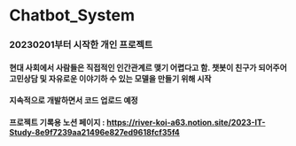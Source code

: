 # Chatbot_System
### 20230201부터 시작한 개인 프로젝트
#### 현대 사회에서 사람들은 직접적인 인간관계르 맺기 어렵다고 함. 챗봇이 친구가 되어주어 고민상담 및 자유로운 이야기하 수 있는 모델을 만들기 위해 시작

#### 지속적으로 개발하면서 코드 업로드 예정
#### 프로젝트 기록용 노션 페이지 : https://river-koi-a63.notion.site/2023-IT-Study-8e9f7239aa21496e827ed9618fcf35f4
